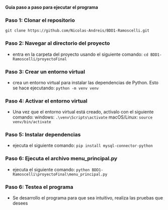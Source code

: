 **Guia paso a paso para ejecutar el programa**

### Paso 1: Clonar el repositorio
`git clone https://github.com/Nicolas-Andreis/BDD1-Ramoscelli.git`

### Paso 2: Navegar al directorio del proyecto
- entra en la carpeta del proyecto usando el siguiente comando: 
`cd BDD1-Ramoscelli/proyectoFinal`

### Paso 3: Crear un entorno virtual
-  crea un entorno virtual para instalar las dependencias de Python. Esto se hace ejecutando:
`python -m venv venv`

### Paso 4: Activar el entorno virtual
- Una vez que el entorno virtual está creado, actívalo con el siguiente comando:
windows: `.\venv\Scripts\activate`
macOS/Linux: `source venv/bin/activate`

### Paso 5: Instalar dependencias
- ejecuta el siguiente comando:
`pip install mysql-connector-python`

### Paso 6: Ejecuta el archivo menu_principal.py
- ejecuta el siguiente comando:
`python BDD1-Ramoscelli\proyectoFinal\menu_principal.py`

### Paso 6: Testea el programa
- Se desarrollo el programa para que sea intuitivo, realiza las pruebas que desees